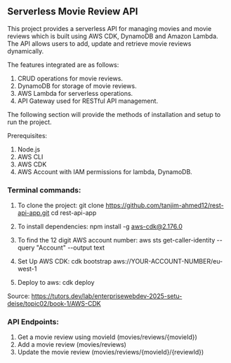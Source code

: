 ## Serverless Movie Review API

This project provides a serverless API for managing movies and movie reviews which is built using AWS CDK, DynamoDB and Amazon Lambda. The API allows users to add, update and retrieve movie reviews dynamically.

The features integrated are as follows:
1. CRUD operations for movie reviews.
2. DynamoDB for storage of movie reviews.
3. AWS Lambda for serverless operations.
4. API Gateway used for RESTful API management.

The following section will provide the methods of installation and setup to run the project.

Prerequisites:
1. Node.js
2. AWS CLI
3. AWS CDK
4. AWS Account with IAM permissions for lambda, DynamoDB.

### Terminal commands:

1. To clone the project: 
git clone https://github.com/tanjim-ahmed12/rest-api-app.git
cd rest-api-app

2. To install dependencies: 
npm install -g aws-cdk@2.176.0

3. To find the 12 digit AWS account number:
aws sts get-caller-identity --query "Account" --output text

4. Set Up AWS CDK: 
cdk bootstrap aws://YOUR-ACCOUNT-NUMBER/eu-west-1

5. Deploy to aws: 
cdk deploy

Source: https://tutors.dev/lab/enterprisewebdev-2025-setu-deise/topic02/book-1/AWS-CDK

### API Endpoints:

1. Get a movie review using movieId (movies/reviews/{movieId})
2. Add a movie review (movies/reviews)
3. Update the movie review (movies/reviews/{movieId}/{reviewId})

